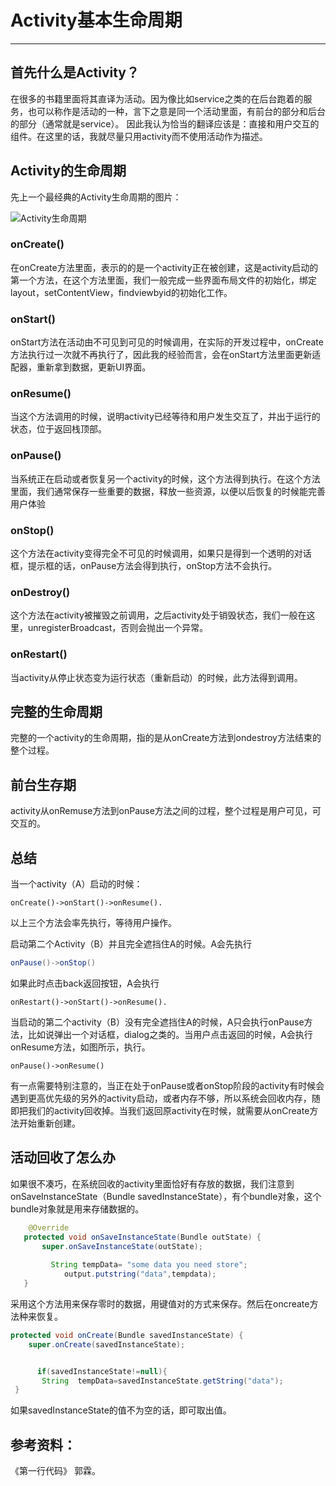 #  Activity基本生命周期

----



## 首先什么是Activity？
在很多的书籍里面将其直译为活动。因为像比如service之类的在后台跑着的服务，也可以称作是活动的一种，言下之意是同一个活动里面，有前台的部分和后台的部分（通常就是service）。
因此我认为恰当的翻译应该是：直接和用户交互的组件。在这里的话，我就尽量只用activity而不使用活动作为描述。

## Activity的生命周期
先上一个最经典的Activity生命周期的图片：

![Activity生命周期](http://ogtmd8elu.bkt.clouddn.com/activity_lifecycle-min.png)

### onCreate()
在onCreate方法里面，表示的的是一个activity正在被创建，这是activity启动的第一个方法，在这个方法里面，我们一般完成一些界面布局文件的初始化，绑定layout，setContentView，findviewbyid的初始化工作。

### onStart()
onStart方法在活动由不可见到可见的时候调用，在实际的开发过程中，onCreate方法执行过一次就不再执行了，因此我的经验而言，会在onStart方法里面更新适配器，重新拿到数据，更新UI界面。

### onResume()
当这个方法调用的时候，说明activity已经等待和用户发生交互了，并出于运行的状态，位于返回栈顶部。

### onPause()
当系统正在启动或者恢复另一个activity的时候，这个方法得到执行。在这个方法里面，我们通常保存一些重要的数据，释放一些资源，以便以后恢复的时候能完善用户体验

### onStop()
这个方法在activity变得完全不可见的时候调用，如果只是得到一个透明的对话框，提示框的话，onPause方法会得到执行，onStop方法不会执行。

### onDestroy()
这个方法在activity被摧毁之前调用，之后activity处于销毁状态，我们一般在这里，unregisterBroadcast，否则会抛出一个异常。

### onRestart()
当activity从停止状态变为运行状态（重新启动）的时候，此方法得到调用。

## 完整的生命周期
完整的一个activity的生命周期，指的是从onCreate方法到ondestroy方法结束的整个过程。

## 前台生存期
activity从onRemuse方法到onPause方法之间的过程，整个过程是用户可见，可交互的。

## 总结
当一个activity（A）启动的时候：

    onCreate()->onStart()->onResume().
以上三个方法会率先执行，等待用户操作。

启动第二个Activity（B）并且完全遮挡住A的时候。A会先执行
```java
onPause()->onStop()
```
如果此时点击back返回按钮，A会执行
```
onRestart()->onStart()->onResume().
```

当启动的第二个activity（B）没有完全遮挡住A的时候，A只会执行onPause方法，比如说弹出一个对话框，dialog之类的。当用户点击返回的时候，A会执行onResume方法，如图所示，执行。
```
onPause()->onResume()
```

有一点需要特别注意的，当正在处于onPause或者onStop阶段的activity有时候会遇到更高优先级的另外的activity启动，或者内存不够，所以系统会回收内存，随即把我们的activity回收掉。当我们返回原activity在时候，就需要从onCreate方法开始重新创建。

## 活动回收了怎么办

如果很不凑巧，在系统回收的activity里面恰好有存放的数据，我们注意到onSaveInstanceState（Bundle savedInstanceState），有个bundle对象，这个bundle对象就是用来存储数据的。
```java
    @Override
   protected void onSaveInstanceState(Bundle outState) {
       super.onSaveInstanceState(outState);
   
         String tempData= "some data you need store";
            output.putstring("data",tempdata);
   }
```

采用这个方法用来保存零时的数据，用键值对的方式来保存。然后在oncreate方法种来恢复。
```java
protected void onCreate(Bundle savedInstanceState) {
    super.onCreate(savedInstanceState);


      if(savedInstanceState!=null){
       String  tempData=savedInstanceState.getString("data");
 }
```
如果savedInstanceState的值不为空的话，即可取出值。


## 参考资料：
《第一行代码》 郭霖。

